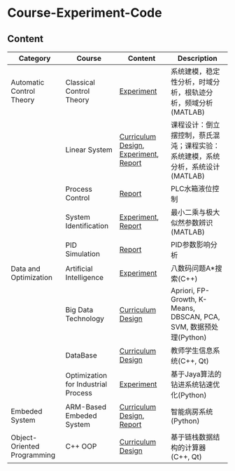 # Course-Experiment-Code

## Content
| Category      | Course | Content | Description|
| ----------- | ----------- | ----------- | ----------- |
| Automatic Control Theory | Classical Control Theory | [Experiment](https://github.com/ZhengYinan-AIR/Course-Experiment-Code/tree/main/Automatic%20Control%20Theory/Classical%20Control%20Theory/)|系统建模，稳定性分析，时域分析，根轨迹分析，频域分析(MATLAB)
|| Linear System | [Curriculum Design](https://github.com/ZhengYinan-AIR/Course-Experiment-Code/tree/main/Automatic%20Control%20Theory/Linear%20System/Curriculum%20Design), [Experiment](https://github.com/ZhengYinan-AIR/Course-Experiment-Code/tree/main/Automatic%20Control%20Theory/Linear%20System/Experiment), [Report](https://github.com/ZhengYinan-AIR/Course-Experiment-Code/tree/main/Automatic%20Control%20Theory/Linear%20System/Report)|课程设计：倒立摆控制，蔡氏混沌；课程实验：系统建模，系统分析，系统设计(MATLAB)
|| Process Control | [Report](https://github.com/ZhengYinan-AIR/Course-Experiment-Code/tree/main/Automatic%20Control%20Theory/Process%20Control/Report) | PLC水箱液位控制
|| System Identification | [Experiment](https://github.com/ZhengYinan-AIR/Course-Experiment-Code/tree/main/Automatic%20Control%20Theory/System%20Identification), [Report](https://github.com/ZhengYinan-AIR/Course-Experiment-Code/blob/main/Automatic%20Control%20Theory/System%20Identification/System%20Identification.pdf)|最小二乘与极大似然参数辨识(MATLAB)
|| PID Simulation | [Report](https://github.com/ZhengYinan-AIR/Course-Experiment-Code/blob/main/Automatic%20Control%20Theory/PID%20Simulation.pdf) | PID参数影响分析
| Data and Optimization | Artificial Intelligence | [Experiment](https://github.com/ZhengYinan-AIR/Course-Experiment-Code/tree/main/Data%20and%20Optimization/Artificial%20Intelligence/A%20Star)|八数码问题A*搜索(C++)
|| Big Data Technology | [Curriculum Design](https://github.com/ZhengYinan-AIR/Course-Experiment-Code/tree/main/Data%20and%20Optimization/Big%20Data%20Technology)|Apriori, FP-Growth, K-Means, DBSCAN, PCA, SVM, 数据预处理(Python)
|| DataBase | [Curriculum Design](https://github.com/ZhengYinan-AIR/Course-Experiment-Code/tree/main/Data%20and%20Optimization/DataBase)|教师学生信息系统(C++, Qt)
|| Optimization for Industrial Process | [Experiment](https://github.com/ZhengYinan-AIR/Course-Experiment-Code/tree/main/Data%20and%20Optimization/Optimization%20for%20Industrial%20Process)|基于Jaya算法的钻进系统钻速优化(Python)
|Embeded System | ARM-Based Embeded System|[Curriculum Design](https://github.com/ZhengYinan-AIR/Course-Experiment-Code/tree/main/Embeded%20System), [Report](https://github.com/ZhengYinan-AIR/Course-Experiment-Code/blob/main/Embeded%20System/Embeded-System.pdf)|智能病房系统(Python)
| Object-Oriented Programming |C++ OOP |[Curriculum Design](https://github.com/ZhengYinan-AIR/Course-Experiment-Code/tree/main/Object-Oriented%20Programming)|基于链栈数据结构的计算器(C++, Qt)
